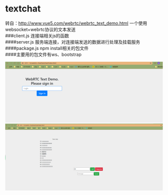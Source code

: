 # textchat
转自：http://www.vue5.com/webrtc/webrtc_text_demo.html  一个使用websocket+webrtc协议的文本发送<br>
###client.js 连接端相关js的函数<br>
####server.js 服务端连接，对连接端发送的数据进行处理及挂载服务<br>
####package.js npm install相关的包文件<br>
####主要用的包文件有ws、bootstrap<br>
 
![Image text](https://github.com/linxingjie/textchat/blob/main/1.png)
![Image text](https://github.com/linxingjie/textchat/blob/main/2.png)
